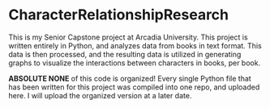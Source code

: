 # CharacterRelationshipResearch
This is my Senior Capstone project at Arcadia University. This project is written entirely in Python, and analyzes data from books in text format. This data is then processed, and the resulting data is utilized in generating graphs to visualize the interactions between characters in books, per book.

**ABSOLUTE NONE** of this code is organized! Every single Python file that has been written for this project was compiled into one repo, and uploaded here. I will upload the organized version at a later date.
